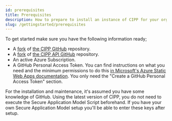 ```yaml
---
id: prerequisites
title: Prerequisites
description: How to prepare to install an instance of CIPP for your organisation.
slug: /gettingstarted/prerequisites
---
```


To get started make sure you have the following information ready;

- A [fork](https://docs.github.com/en/get-started/quickstart/fork-a-repo) of [the CIPP GitHub](https://github.com/KelvinTegelaar/CIPP) repository.
- A [fork](https://docs.github.com/en/get-started/quickstart/fork-a-repo) of [the CIPP API GitHub](https://github.com/KelvinTegelaar/CIPP-API) repository.
- An active Azure Subscription.
- A GitHub Personal Access Token. You can find instructions on what you need and the minimum permissions to do this [in Microsoft's Azure Static Web Apps documentation](https://docs.microsoft.com/en-us/azure/static-web-apps/publish-azure-resource-manager?tabs=azure-cli#create-a-github-personal-access-token). You only need the "Create a GitHub Personal Access Token" section.

For the installation and maintenance, it's assumed you have some knowledge of GitHub. Using the latest version of CIPP, you do not need to execute the Secure Application Model Script beforehand. If you have your own Secure Application Model setup you'll be able to enter these keys after setup.

